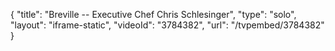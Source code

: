 {
    "title": "Breville -- Executive Chef Chris Schlesinger",
    "type": "solo",
    "layout": "iframe-static",
    "videoId": "3784382",
    "url": "\/tvpembed\/3784382"
}